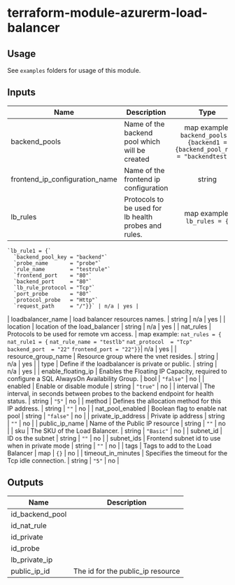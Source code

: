 # terraform-module-azurerm-load-balancer

## Usage
See `examples` folders for usage of this module.

<!-- BEGINNING OF PRE-COMMIT-TERRAFORM DOCS HOOK -->

## Inputs

| Name | Description | Type | Default | Required |
|------|-------------|:----:|:-----:|:-----:|
| backend\_pools | Name of the backend pool which will be created | map  example: `backend_pools = {backend1 = {backend_pool_name = "backendtest"}}` | n/a | yes |
| frontend\_ip\_configuration\_name | Name of the frontend ip configuration | string | n/a | yes |
| lb\_rules | Protocols to be used for lb health probes and rules. | map example: `lb_rules = {`
    `lb_rule1 = {`
      `backend_pool_key = "backend"`
      `probe_name       = "probe"`
      `rule_name        = "testrule"`
      `frontend_port    = "80"`
      `backend_port     = "80"`
      `lb_rule_protocol = "Tcp"`
      `port_probe       = "80"`
      `protocol_probe   = "Http"`
      `request_path     = "/"}}` | n/a | yes |
| loadbalancer\_name | load balancer resources names. | string | n/a | yes |
| location | location of the load\_balancer | string | n/a | yes |
| nat\_rules | Protocols to be used for remote vm access. | map  example: `nat_rules = {`
    `nat_rule1 = {`
      `nat_rule_name = "testlb"`
      `nat_protocol  = "Tcp"`
      `backend_port  = "22"`
      `frontend_port = "22"}}`| n/a | yes |
| resource\_group\_name | Resource group where the vnet resides. | string | n/a | yes |
| type | Define if the loadbalancer is private or public. | string | n/a | yes |
| enable\_floating\_ip | Enables the Floating IP Capacity, required to configure a SQL AlwaysOn Availability Group. | bool | `"false"` | no |
| enabled | Enable or disable module | string | `"true"` | no |
| interval | The interval, in seconds between probes to the backend endpoint for health status. | string | `"5"` | no |
| method | Defines the allocation method for this IP address. | string | `""` | no |
| nat\_pool\_enabled | Boolean flag to enable nat pool | string | `"false"` | no |
| private\_ip\_address | Private ip address | string | `""` | no |
| public\_ip\_name | Name of the Public IP resource | string | `""` | no |
| sku | The SKU of the Load Balancer. | string | `"Basic"` | no |
| subnet\_id | ID os the subnet | string | `""` | no |
| subnet\_ids | Frontend subnet id to use when in private mode | string | `""` | no |
| tags | Tags to add to the Load Balancer | map | `{}` | no |
| timeout\_in\_minutes | Specifies the timeout for the Tcp idle connection. | string | `"5"` | no |

## Outputs

| Name | Description |
|------|-------------|
| id\_backend\_pool |  |
| id\_nat\_rule |  |
| id\_private |  |
| id\_probe |  |
| lb\_private\_ip |  |
| public\_ip\_id | The id for the public\_ip resource |

<!-- END OF PRE-COMMIT-TERRAFORM DOCS HOOK -->
